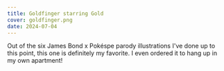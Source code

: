 ```yaml
---
title: Goldfinger starring Gold
cover: goldfinger.png
date: 2024-07-04
---
```

Out of the six James Bond x Pokéspe parody illustrations I've done up to this point, this one is definitely my favorite. I even ordered it to hang up in my own apartment!